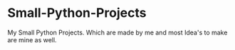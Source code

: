 # Small-Python-Projects
My Small Python Projects. Which are made by me and most Idea's to make are mine as well.
